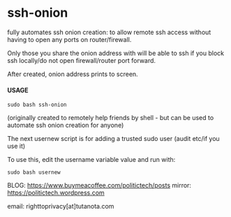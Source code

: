 # ssh-onion
fully automates ssh onion creation: to allow remote ssh access without having to open any ports on router/firewall.

Only those you share the onion address with will be able to ssh if you block ssh locally/do not open firewall/router port forward.

After created, onion address prints to screen.

#### USAGE

    sudo bash ssh-onion

(originally created to remotely help friends by shell - but can be used to automate ssh onion creation for anyone)

The next usernew script is for adding a trusted sudo user (audit etc/if you use it)

To use this, edit the username variable value and run with:

    sudo bash usernew

BLOG: https://www.buymeacoffee.com/politictech/posts
mirror: https://politictech.wordpress.com

email: righttoprivacy[at]tutanota.com

